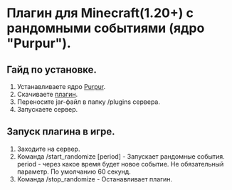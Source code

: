 # Плагин для Minecraft(1.20+) с рандомными событиями (ядро "Purpur").

## Гайд по установке.
  1. Устанавливаете ядро [Purpur](https://purpurmc.org/).
  2. Скачиваете [плагин](https://github.com/evilSKIF4A/minecraft-randomizer-plugin/releases/tag/randomizer-1.0).
  3. Переносите jar-файл в папку /plugins сервера.
  4. Запускаете сервер.
## Запуск плагина в игре.
  1. Заходите на сервер.
  2. Команда /start_randomize [period] - Запускает рандомные события.
     period - через какое время будет новое событие. Не обязательный параметр.
     По умолчанию 60 секунд.
  3. Команда /stop_randomize - Останавливает плагин.
  

